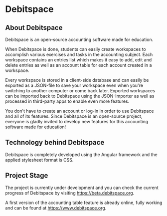 # Debitspace

## About Debitspace
Debitspace is an open-source accounting software made for education.

When Debitspace is done, students can easily create workspaces to accomplish various exercises and tasks in the accounting subject. Each workspace contains an entries list which makes it easy to add, edit and delete entries as well as an account table for each account created in a workspace.

Every workspace is stored in a client-side database and can easily be exported as a JSON-file to save your workspace even when you're switching to another computer or come back later.
Exported workspaces can be imported back to Debitspace using the JSON-Importer as well as processed in third-party apps to enable even more features.

You don't have to create an account or log-in in order to use Debitspace and all of its features. Since Debitspace is an open-source project, everyone is gladly invited to develop new features for this accounting software made for education!

## Technology behind Debitspace
Debitspace is completely developed using the Angular framework and the applied stylesheet format is CSS.

## Project Stage
The project is currently under development and you can check the current progress of Debitspace by visiting https://beta.debitspace.org.

A first version of the accounting table feature is already online, fully working and can be found at https://www.debitspace.org.